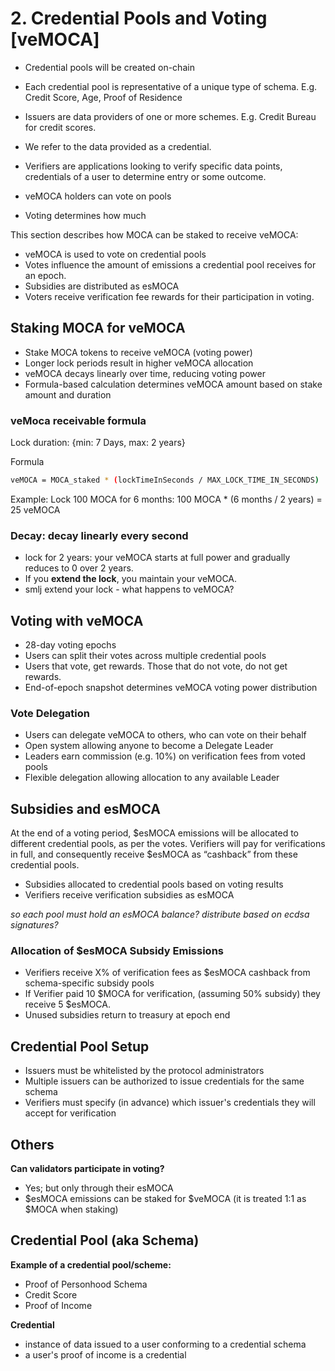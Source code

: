 # 2. Credential Pools and Voting [veMOCA]

- Credential pools will be created on-chain
- Each credential pool is representative of a unique type of schema. E.g. Credit Score, Age, Proof of Residence

- Issuers are data providers of one or more schemes. E.g. Credit Bureau for credit scores.
- We refer to the data provided as a credential.
- Verifiers are applications looking to verify specific data points, credentials of a user to determine entry or some outcome.

- veMOCA holders can vote on pools
- Voting determines how much 



This section describes how MOCA can be staked to receive veMOCA:

- veMOCA is used to vote on credential pools
- Votes influence the amount of emissions a credential pool receives for an epoch.
- Subsidies are distributed as esMOCA
- Voters receive verification fee rewards for their participation in voting.

## Staking MOCA for veMOCA

- Stake MOCA tokens to receive veMOCA (voting power)
- Longer lock periods result in higher veMOCA allocation
- veMOCA decays linearly over time, reducing voting power
- Formula-based calculation determines veMOCA amount based on stake amount and duration

### veMoca receivable formula

Lock duration: {min: 7 Days,  max: 2 years}

Formula

```bash
veMOCA = MOCA_staked * (lockTimeInSeconds / MAX_LOCK_TIME_IN_SECONDS)
```

Example: Lock 100 MOCA for 6 months: 100 MOCA * (6 months / 2 years) = 25 veMOCA

### Decay: decay linearly every second

- lock for 2 years: your veMOCA starts at full power and gradually reduces to 0 over 2 years.
- If you **extend the lock**, you maintain your veMOCA.
- smlj extend your lock - what happens to veMOCA?

## Voting with veMOCA

- 28-day voting epochs
- Users can split their votes across multiple credential pools
- Users that vote, get rewards. Those that do not vote, do not get rewards.
- End-of-epoch snapshot determines veMOCA voting power distribution

### Vote Delegation

- Users can delegate veMOCA to others, who can vote on their behalf
- Open system allowing anyone to become a Delegate Leader
- Leaders earn commission (e.g. 10%) on verification fees from voted pools
- Flexible delegation allowing allocation to any available Leader

## Subsidies and esMOCA

At the end of a voting period, $esMOCA emissions will be allocated to different credential pools, as per the votes.
Verifiers will pay for verifications in full, and consequently receive $esMOCA as “cashback” from these credential pools.

- Subsidies allocated to credential pools based on voting results
- Verifiers receive verification subsidies as esMOCA

*so each pool must hold an esMOCA balance?*
*distribute based on ecdsa signatures?*

### Allocation of $esMOCA Subsidy Emissions

- Verifiers receive X% of verification fees as $esMOCA cashback from schema-specific subsidy pools
- If Verifier paid 10 $MOCA for verification, (assuming 50% subsidy) they receive 5 $esMOCA.
- Unused subsidies return to treasury at epoch end

## Credential Pool Setup

- Issuers must be whitelisted by the protocol administrators
- Multiple issuers can be authorized to issue credentials for the same schema
- Verifiers must specify (in advance) which issuer's credentials they will accept for verification

## Others

**Can validators participate in voting?**

- Yes; but only through their esMOCA
- $esMOCA emissions can be staked for $veMOCA (it is treated 1:1 as $MOCA when staking)

## Credential Pool (aka Schema)

**Example of a credential pool/scheme:**

- Proof of Personhood Schema
- Credit Score
- Proof of Income

**Credential**

- instance of data issued to a user conforming to a credential schema
- a user's proof of income is a credential

## 